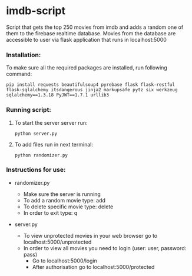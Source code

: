 # imdb-script
Script that gets the top 250 movies from imdb and adds a random one of them to the firebase realtime database.
Movies from the database are accessible to user via flask application that runs in localhost:5000

### Installation:
To make sure all the required packages are installed, run following command:
```
pip install requests beautifulsoup4 pyrebase flask flask-restful flask-sqlalchemy itsdangerous jinja2 markupsafe pytz six werkzeug sqlalchemy==1.3.18 PyJWT==1.7.1 urllib3
```

### Running script:
1.  To start the server server run:
    ```
    python server.py
    ```
2.  To add files run in next terminal:
    ```
    python randomizer.py
    ```

### Instructions for use:
* randomizer.py
  * Make sure the server is running
  * To add a random movie type: add
  * To delete specific movie type: delete <id>
  * In order to exit type: q
  
* server.py
  * To view unprotected movies in your web browser go to localhost:5000/unprotected
  * In order to view all movies you need to login (user: user, password: pass)
    * Go to localhost:5000/login
    * After authorisation go to localhost:5000/protected
